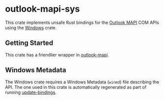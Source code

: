 # outlook-mapi-sys

This crate implements unsafe Rust bindings for the [Outlook MAPI](https://learn.microsoft.com/en-us/office/client-developer/outlook/mapi/outlook-mapi-reference) COM APIs using the [Windows](https://github.com/microsoft/windows-rs) crate.

## Getting Started

This crate has a friendlier wrapper in [outlook-mapi](https://crates.io/crates/outlook-mapi).

## Windows Metadata

The Windows crate requires a Windows Metadata (`winmd`) file describing the API. The one used in this crate is automatically regenerated as part of running [update-bindings](https://github.com/microsoft/mapi-rs/blob/main/crates/update-bindings/).
